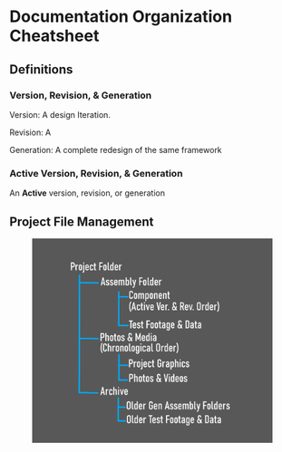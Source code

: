 # Documentation Organization Cheatsheet

## Definitions

### Version, Revision, & Generation

Version: A design Iteration.&#x20;

Revision: A

Generation: A complete redesign of the same framework

### Active Version, Revision, & Generation

An **Active** version, revision, or generation

## Project File Management &#x20;

<figure><img src="../.gitbook/assets/file management diagram.png" alt=""><figcaption></figcaption></figure>


